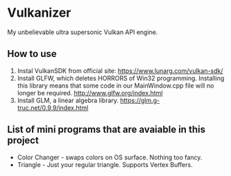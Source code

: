 # Vulkanizer
My unbelievable ultra supersonic Vulkan API engine.

## How to use
1. Instal VulkanSDK from official site: https://www.lunarg.com/vulkan-sdk/
2. Install GLFW, which deletes HORRORS of Win32 programming. Installing this library means that some code in our MainWindow.cpp file will no longer be required. http://www.glfw.org/index.html
3. Install GLM, a linear algebra library. https://glm.g-truc.net/0.9.9/index.html

## List of mini programs that are avaiable in this project

- Color Changer - swaps colors on OS surface. Nothing too fancy.
- Triangle - Just your regular triangle. Supports Vertex Buffers.
